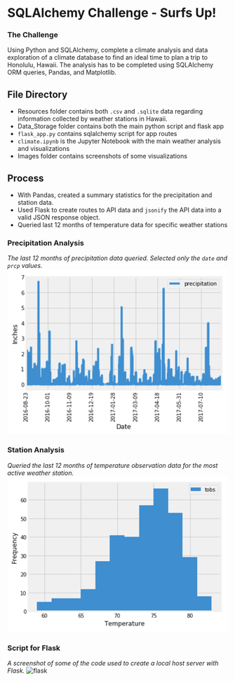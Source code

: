 # SQLAlchemy Challenge - Surfs Up!

### The Challenge

Using Python and SQLAlchemy, complete a climate analysis and data exploration of a climate database to find an ideal time to plan a trip to Honolulu, Hawaii. The analysis has to be completed using SQLAlchemy ORM queries, Pandas, and Matplotlib.

## File Directory
- Resources folder contains both `.csv` and `.sqlite` data regarding information collected by weather stations in Hawaii.
- Data_Storage folder contains both the main python script and flask app
- `flask_app.py` contains sqlalchemy script for app routes
- `climate.ipynb` is the Jupyter Notebook with the main weather analysis and visualizations
- Images folder contains screenshots of some visualizations

## Process
- With Pandas, created a summary statistics for the precipitation and station data.
- Used Flask to create routes to API data and `jsonify` the API data into a valid JSON response object.
- Queried last 12 months of temperature data for specific weather stations 

### Precipitation Analysis

*The last 12 months of precipitation data queried. Selected only the `date` and `prcp` values.*
![precipitation](Images/precipitation.png)


### Station Analysis
*Queried the last 12 months of temperature observation data for the most active weather station.*
![station-histogram](Images/station-histogram.png)


### Script for Flask
*A screenshot of some of the code used to create a local host server with Flask.*
![flask](https://user-images.githubusercontent.com/16246354/156869898-ed793891-89b1-495a-bb19-7c1cb520da18.png)
